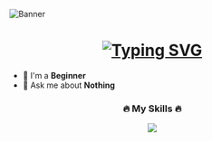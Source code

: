 ![Banner](https://github.com/Haihaay/Haihaay/blob/main/Tak%20berjudul264_20250118090541.png)

<h1 align="center"><a href="https://git.io/typing-svg"><img src="https://readme-typing-svg.demolab.com?font=Shadows+Into+Light&size=34&letterSpacing=.4rem&duration=3000&pause=1000&center=true&width=435&lines=Hi+hi+cutie+%F0%9F%91%8B;Welcome+here+" alt="Typing SVG" /></a></h1>

- 🌱 I'm a **Beginner**
- 💬 Ask me about **Nothing**

<p align="left">
</p>

<h3 align="center">🔥 My Skills 🔥</h3>

<p align="center">
  <a href="https://skillicons.dev">
    <img src="https://skillicons.dev/icons?i=html,css,js,figma,php,mysql,python" />
  </a>
</p>
